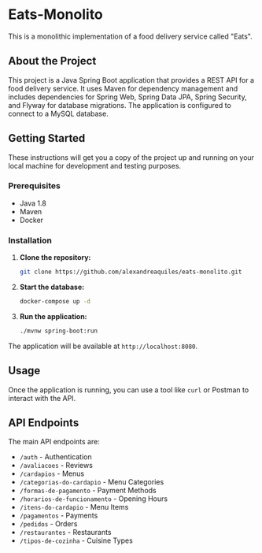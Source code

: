 # Eats-Monolito

This is a monolithic implementation of a food delivery service called "Eats".

## About the Project

This project is a Java Spring Boot application that provides a REST API for a food delivery service. It uses Maven for dependency management and includes dependencies for Spring Web, Spring Data JPA, Spring Security, and Flyway for database migrations. The application is configured to connect to a MySQL database.

## Getting Started

These instructions will get you a copy of the project up and running on your local machine for development and testing purposes.

### Prerequisites

*   Java 1.8
*   Maven
*   Docker

### Installation

1.  **Clone the repository:**
    ```bash
    git clone https://github.com/alexandreaquiles/eats-monolito.git
    ```

2.  **Start the database:**
    ```bash
    docker-compose up -d
    ```

3.  **Run the application:**
    ```bash
    ./mvnw spring-boot:run
    ```

The application will be available at `http://localhost:8080`.

## Usage

Once the application is running, you can use a tool like `curl` or Postman to interact with the API.

## API Endpoints

The main API endpoints are:

*   `/auth` - Authentication
*   `/avaliacoes` - Reviews
*   `/cardapios` - Menus
*   `/categorias-do-cardapio` - Menu Categories
*   `/formas-de-pagamento` - Payment Methods
*   `/horarios-de-funcionamento` - Opening Hours
*   `/itens-do-cardapio` - Menu Items
*   `/pagamentos` - Payments
*   `/pedidos` - Orders
*   `/restaurantes` - Restaurants
*   `/tipos-de-cozinha` - Cuisine Types
